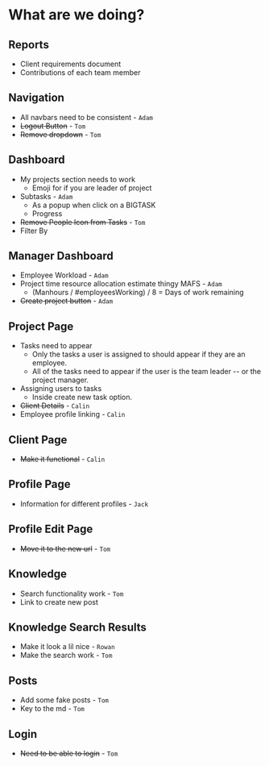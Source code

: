 # What are we doing?

## Reports

- Client requirements document
- Contributions of each team member

## Navigation

- All navbars need to be consistent - `Adam`
- ~~Logout Button~~ - `Tom`
- ~~Remove dropdown~~ - `Tom`

## Dashboard

- My projects section needs to work
  - Emoji for if you are leader of project
- Subtasks - `Adam`
  - As a popup when click on a BIGTASK
  - Progress
- ~~Remove People Icon from Tasks~~ - `Tom`
- Filter By

## Manager Dashboard

- Employee Workload - `Adam`
- Project time resource allocation estimate thingy MAFS - `Adam`
  - (Manhours / #employeesWorking) / 8 = Days of work remaining
- ~~Create project button~~ - `Adam`

## Project Page

- Tasks need to appear
  - Only the tasks a user is assigned to should appear if they are an employee.
  - All of the tasks need to appear if the user is the team leader -- or the project manager.
- Assigning users to tasks
  - Inside create new task option.
- ~~Client Details~~ - `Calin`
- Employee profile linking - `Calin`

## Client Page

- ~~Make it functional~~ - `Calin`

## Profile Page

- Information for different profiles - `Jack`

## Profile Edit Page

- ~~Move it to the new url~~ - `Tom`

## Knowledge

- Search functionality work - `Tom`
- Link to create new post

## Knowledge Search Results

- Make it look a lil nice - `Rowan`
- Make the search work - `Tom`

## Posts

- Add some fake posts - `Tom`
- Key to the md - `Tom`

## Login

- ~~Need to be able to login~~ - `Tom`
